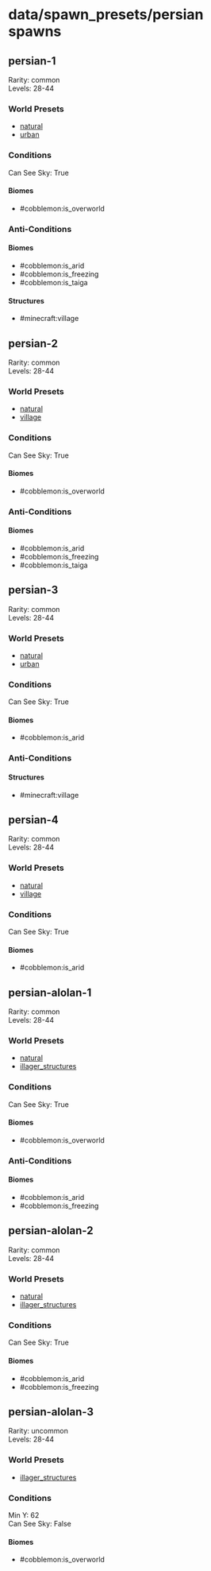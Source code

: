 # data/spawn_presets/persian spawns  
  
## persian-1  
Rarity: common  
Levels: 28-44  
  
### World Presets  
* [natural](data/spawn_data/natural.md)  
* [urban](data/spawn_data/urban.md)  
  
### Conditions  
Can See Sky: True  
  
#### Biomes  
  * #cobblemon:is_overworld
  
  
### Anti-Conditions  
  
#### Biomes  
  * #cobblemon:is_arid
  * #cobblemon:is_freezing
  * #cobblemon:is_taiga
  
  
#### Structures  
  * #minecraft:village
  
  
## persian-2  
Rarity: common  
Levels: 28-44  
  
### World Presets  
* [natural](data/spawn_data/natural.md)  
* [village](data/spawn_data/village.md)  
  
### Conditions  
Can See Sky: True  
  
#### Biomes  
  * #cobblemon:is_overworld
  
  
### Anti-Conditions  
  
#### Biomes  
  * #cobblemon:is_arid
  * #cobblemon:is_freezing
  * #cobblemon:is_taiga
  
  
## persian-3  
Rarity: common  
Levels: 28-44  
  
### World Presets  
* [natural](data/spawn_data/natural.md)  
* [urban](data/spawn_data/urban.md)  
  
### Conditions  
Can See Sky: True  
  
#### Biomes  
  * #cobblemon:is_arid
  
  
### Anti-Conditions  
  
#### Structures  
  * #minecraft:village
  
  
## persian-4  
Rarity: common  
Levels: 28-44  
  
### World Presets  
* [natural](data/spawn_data/natural.md)  
* [village](data/spawn_data/village.md)  
  
### Conditions  
Can See Sky: True  
  
#### Biomes  
  * #cobblemon:is_arid
  
  
## persian-alolan-1  
Rarity: common  
Levels: 28-44  
  
### World Presets  
* [natural](data/spawn_data/natural.md)  
* [illager_structures](data/spawn_data/illager_structures.md)  
  
### Conditions  
Can See Sky: True  
  
#### Biomes  
  * #cobblemon:is_overworld
  
  
### Anti-Conditions  
  
#### Biomes  
  * #cobblemon:is_arid
  * #cobblemon:is_freezing
  
  
## persian-alolan-2  
Rarity: common  
Levels: 28-44  
  
### World Presets  
* [natural](data/spawn_data/natural.md)  
* [illager_structures](data/spawn_data/illager_structures.md)  
  
### Conditions  
Can See Sky: True  
  
#### Biomes  
  * #cobblemon:is_arid
  * #cobblemon:is_freezing
  
  
## persian-alolan-3  
Rarity: uncommon  
Levels: 28-44  
  
### World Presets  
* [illager_structures](data/spawn_data/illager_structures.md)  
  
### Conditions  
Min Y: 62  
Can See Sky: False  
  
#### Biomes  
  * #cobblemon:is_overworld
  
